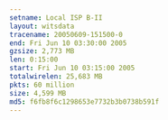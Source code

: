 ```yaml
---
setname: Local ISP B-II
layout: witsdata
tracename: 20050609-151500-0
end: Fri Jun 10 03:30:00 2005
gzsize: 2,773 MB
len: 0:15:00
start: Fri Jun 10 03:15:00 2005
totalwirelen: 25,683 MB
pkts: 60 million
size: 4,599 MB
md5: f6fb8f6c1298653e7732b3b0738b591f
---
```

